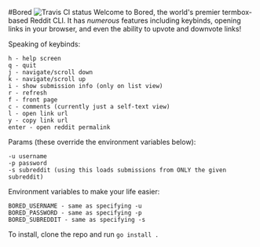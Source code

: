 #Bored ![Travis CI status](https://travis-ci.org/dambrisco/bored.svg?branch=master "Oh god why aren't there any tests")
Welcome to Bored, the world's premier termbox-based Reddit CLI. It has *numerous* features including keybinds, opening links in your browser, and even the ability to upvote and downvote links!

Speaking of keybinds:

    h - help screen
    q - quit
    j - navigate/scroll down
    k - navigate/scroll up
    i - show submission info (only on list view)
    r - refresh
    f - front page
    c - comments (currently just a self-text view)
    l - open link url
    y - copy link url
    enter - open reddit permalink

Params (these override the environment variables below):

    -u username
    -p password
    -s subreddit (using this loads submissions from ONLY the given subreddit)

Environment variables to make your life easier:

    BORED_USERNAME - same as specifying -u
    BORED_PASSWORD - same as specifying -p
    BORED_SUBREDDIT - same as specifying -s

To install, clone the repo and run `go install .`
